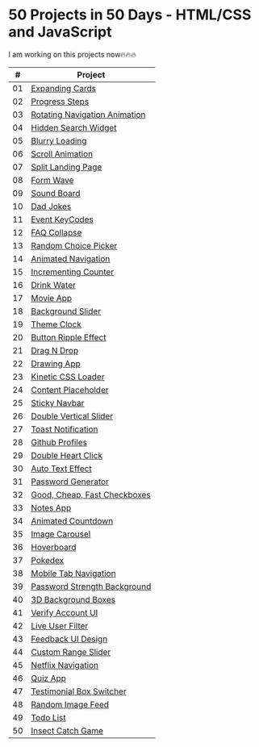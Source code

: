 # 50 Projects in 50 Days - HTML/CSS and JavaScript

I am working on this projects now🔥🔥🔥

|  #  | Project                                                                                                                                            |
| :-: | -------------------------------------------------------------------------------------------------------------------------------------------------- |
| 01  | [Expanding Cards](https://github.com/tankistttt/50-projects-in-50-days/tree/master/Day%2001%20-%20Expanding%20cards)                               |
| 02  | [Progress Steps](https://github.com/tankistttt/50-projects-in-50-days/tree/master/Day%2002%20-%20Progress%20Steps)                                 |
| 03  | [Rotating Navigation Animation](https://github.com/tankistttt/50-projects-in-50-days/tree/master/Day%2003%20-%20Rotating%20Navigation)             |
| 04  | [Hidden Search Widget](https://github.com/tankistttt/50-projects-in-50-days/tree/master/Day%2004%20-%20Hidden%20Search%20Widget)                   |
| 05  | [Blurry Loading](https://github.com/tankistttt/50-projects-in-50-days/tree/master/Day%2005%20-%20Blurry%20Loading)                                 |
| 06  | [Scroll Animation](https://github.com/tankistttt/50-projects-in-50-days/tree/master/Day%2006%20-%20Scroll%20Animation)                             |
| 07  | [Split Landing Page](https://github.com/tankistttt/50-projects-in-50-days/tree/master/Day%2007%20-%20Split%20Landing%20Page)                       |
| 08  | [Form Wave](https://github.com/tankistttt/50-projects-in-50-days/tree/master/Day%2008%20-%20Form%20Wave%20Animation)                               |
| 09  | [Sound Board](https://github.com/tankistttt/50-projects-in-50-days/tree/master/Day%2009%20-%20Sound%20Board)                                       |
| 10  | [Dad Jokes](https://github.com/tankistttt/50-projects-in-50-days/tree/master/Day%2010%20-%20Dad%20Jokes)                                           |
| 11  | [Event KeyCodes](https://github.com/tankistttt/50-projects-in-50-days/tree/master/Day%2011%20-%20Event%20KeyCodes)                                 |
| 12  | [FAQ Collapse](https://github.com/tankistttt/50-projects-in-50-days/tree/master/Day%2012%20-%20FAQ%20Collapse)                                     |
| 13  | [Random Choice Picker](https://github.com/tankistttt/50-projects-in-50-days/tree/master/Day%2013%20-%20Random%20Choice%20Picker)                   |
| 14  | [Animated Navigation](https://github.com/tankistttt/50-projects-in-50-days/tree/master/Day%2014%20-%20Animated%20Navigation)                       |
| 15  | [Incrementing Counter](https://github.com/tankistttt/50-projects-in-50-days/tree/master/Day%2015%20-%20Incrementing%20Counter)                     |
| 16  | [Drink Water](https://github.com/tankistttt/50-projects-in-50-days/tree/master/Day%2016%20-%20Drink%20Water)                                       |
| 17  | [Movie App](https://github.com/tankistttt/50-projects-in-50-days/tree/master/Day%2017%20-%20Movie%20App)                                           |
| 18  | [Background Slider](https://github.com/tankistttt/50-projects-in-50-days/tree/master/Day%2018%20-%20Background%20Slider)                           |
| 19  | [Theme Clock](https://github.com/tankistttt/50-projects-in-50-days/tree/master/Day%2019%20-%20Theme%20Clock)                                       |
| 20  | [Button Ripple Effect](https://github.com/tankistttt/50-projects-in-50-days/tree/master/Day%2020%20-%20Button%20Ripple%20Effect)                   |
| 21  | [Drag N Drop](https://github.com/tankistttt/50-projects-in-50-days/tree/master/Day%2021%20-%20Drag%20N%20Drop)                                     |
| 22  | [Drawing App](https://github.com/tankistttt/50-projects-in-50-days/tree/master/Day%2022%20-%20Drawing%20App)                                       |
| 23  | [Kinetic CSS Loader](https://github.com/tankistttt/50-projects-in-50-days/tree/master/Day%2023%20-%20Kinetic%20CSS%20Loader)                       |
| 24  | [Content Placeholder](https://github.com/tankistttt/50-projects-in-50-days/tree/master/Day%2024%20-%20Content%20Placeholder)                       |
| 25  | [Sticky Navbar](https://github.com/tankistttt/50-projects-in-50-days/tree/master/Day%2025%20-%20Sticky%20Navbar)                                   |
| 26  | [Double Vertical Slider](https://github.com/tankistttt/50-projects-in-50-days/tree/master/Day%2026%20-%20Double%20Vertical%20Slider)               |
| 27  | [Toast Notification](https://github.com/tankistttt/50-projects-in-50-days/tree/master/Day%2027%20-%20Toast%20Notification)                         |
| 28  | [Github Profiles](https://github.com/tankistttt/50-projects-in-50-days/tree/master/Day%2028%20-%20Github%20Profiles)                               |
| 29  | [Double Heart Click](https://github.com/tankistttt/50-projects-in-50-days/tree/master/Day%2029%20-%20Double%20Heart%20Click)                       |
| 30  | [Auto Text Effect](https://github.com/tankistttt/50-projects-in-50-days/tree/master/Day%2030%20-%20Auto%20Text%20Effect)                           |
| 31  | [Password Generator](https://github.com/tankistttt/50-projects-in-50-days/tree/master/Day%2031%20-%20Password%20Generator)                         |
| 32  | [Good, Cheap, Fast Checkboxes](https://github.com/tankistttt/50-projects-in-50-days/tree/master/Day%2032%20-%20Good,%20Cheap,%20Fast%20Checkboxes) |
| 33  | [Notes App](https://github.com/tankistttt/50-projects-in-50-days/tree/master/Day%2033%20-%20Notes%20App)                                           |
| 34  | [Animated Countdown](https://github.com/tankistttt/50-projects-in-50-days/tree/master/Day%2034%20-%20Animated%20Countdown)                         |
| 35  | [Image Carousel](https://github.com/tankistttt/50-projects-in-50-days/tree/master/Day%2035%20-%20Image%20Carousel)                                 |
| 36  | [Hoverboard](https://github.com/tankistttt/50-projects-in-50-days/tree/master/Day%2036%20-%20Hoverboard)                                           |
| 37  | [Pokedex](https://github.com/tankistttt/50-projects-in-50-days/tree/master/Day%2037%20-%20Pokedex)                                                 |
| 38  | [Mobile Tab Navigation](https://github.com/tankistttt/50-projects-in-50-days/tree/master/Day%2038%20-%20Mobile%20Tab%20Navigation)                 |
| 39  | [Password Strength Background](https://github.com/tankistttt/50-projects-in-50-days/tree/master/Day%2039%20-%20Password%20Strength%20Background)   |
| 40  | [3D Background Boxes](https://github.com/tankistttt/50-projects-in-50-days/tree/master/Day%2040%20-%203D%20Background%20Boxes)                     |
| 41  | [Verify Account UI](https://github.com/tankistttt/50-projects-in-50-days/tree/master/Day%2041%20-%20Verify%20Account%20UI)                         |
| 42  | [Live User Filter](https://github.com/tankistttt/50-projects-in-50-days/tree/master/Day%2042%20-%20Live%20User%20Filter)                           |
| 43  | [Feedback UI Design](https://github.com/tankistttt/50-projects-in-50-days/tree/master/Day%2043%20-%20Feedback%20UI%20Design)                       |
| 44  | [Custom Range Slider](https://github.com/tankistttt/50-projects-in-50-days/tree/master/Day%2044%20-%20Custom%20Range%20Slider)                     |
| 45  | [Netflix Navigation](https://github.com/tankistttt/50-projects-in-50-days/tree/master/Day%2045%20-%20Netflix%20Navigation)                         |
| 46  | [Quiz App](https://github.com/tankistttt/50-projects-in-50-days/tree/master/Day%2046%20-%20Quiz%20App)                                             |
| 47  | [Testimonial Box Switcher](https://github.com/tankistttt/50-projects-in-50-days/tree/master/Day%2047%20-%20Testimonial%20Box%20Switcher)           |
| 48  | [Random Image Feed](https://github.com/tankistttt/50-projects-in-50-days/tree/master/Day%2048%20-%20Random%20Image%20Feed)                         |
| 49  | [Todo List](https://github.com/tankistttt/50-projects-in-50-days/tree/master/Day%2049%20-%20Todo%20List)                                           |
| 50  | [Insect Catch Game](https://github.com/tankistttt/50-projects-in-50-days/tree/master/Day%2050%20-%20Insect%20Catch%20Game)                         |
